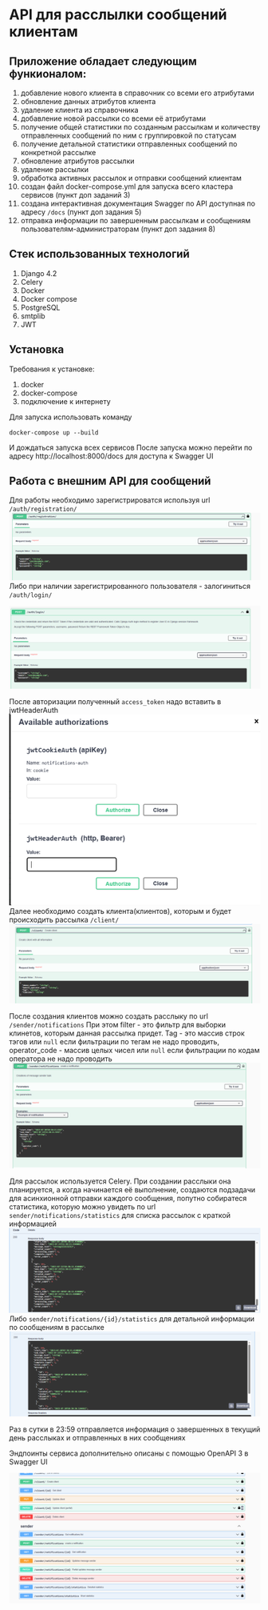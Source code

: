 # API для расслылки сообщений клиентам

## Приложение обладает следующим функионалом:
1. добавление нового клиента в справочник со всеми его атрибутами
2. обновление данных атрибутов клиента
3. удаление клиента из справочника
4. добавление новой рассылки со всеми её атрибутами
5. получение общей статистики по созданным рассылкам и количеству отправленных сообщений по ним с группировкой по статусам
6. получение детальной статистики отправленных сообщений по конкретной рассылке
7. обновление атрибутов рассылки
8. удаление рассылки
9. обработка активных рассылок и отправки сообщений клиентам
10. создан файл docker-compose.yml для запуска всего кластера сервисов (пункт доп заданий 3)
11. создана интерактивная документация Swagger по API доступная по адресу `/docs` (пункт доп задания 5)
12. отправка информации по завершенным рассылкам и сообщениям пользователям-администраторам (пункт доп задания 8)

## Стек использованных технологий
1. Django 4.2
2. Celery 
3. Docker
4. Docker compose
5. PostgreSQL
6. smtplib
7. JWT

## Установка 
Требования к установке:
1. docker
2. docker-compose
3. подключение к интернету

Для запуска использовать команду 
```shell
docker-compose up --build
```
И дождаться запуска всех сервисов
После запуска можно перейти по адресу http://localhost:8000/docs для доступа к Swagger UI

## Работа с внешним API для сообщений

Для работы необходимо зарегистрироватся используя url `/auth/registration/`
![img.png](img.png)
Либо при наличии зарегистрированного пользователя - залогиниться `/auth/login/`

![img_1.png](img_1.png)

После авторизации полученный `access_token` надо вставить в jwtHeaderAuth
![img_4.png](img_4.png)
Далее необходимо создать клиента(клиентов), которым и будет происходить рассылка `/client/`
![img_2.png](img_2.png)

После создания клиентов можно создать расслыку по url `/sender/notifications`
При этом filter - это фильтр для выборки клинетов, которым данная рассылка придет. Tag - это массив строк 
тэгов или `null` если фильтрации по тегам не надо проводить, operator_code - массив целых чисел или `null` если фильтрации по кодам оператора не надо проводить
![img_3.png](img_3.png)

Для рассылок используется Celery. При создании расслыки она планируется, а когда начинается её выполнение, 
создаются подзадачи для асинхионной отправки каждого сообщения, попутно собиратеся статистика, которую можно 
увидеть по url `sender/notifications/statistics` для списка рассылок с краткой информацией 
![img_5.png](img_5.png)
Либо `sender/notifications/{id}/statistics` для детальной информации по сообщениям в рассылке
![img_6.png](img_6.png)

Раз в сутки в 23:59 отправляется информация о завершенных в текущий день расслыках и отправленных в них сообщениях

Эндпоинты сервиса дополнительно описаны с помощью OpenAPI 3 в  Swagger UI

![img_7.png](img_7.png)
